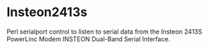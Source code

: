 Insteon2413s
============

Perl serialport control to listen to serial data from the Insteon 2413S PowerLinc Modem INSTEON Dual-Band Serial Interface.
